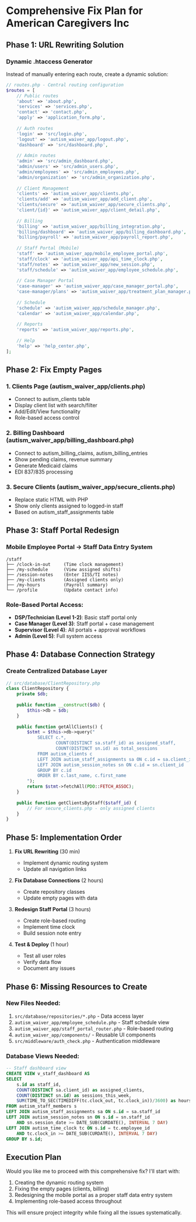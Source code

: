 # Comprehensive Fix Plan for American Caregivers Inc

## Phase 1: URL Rewriting Solution

### Dynamic .htaccess Generator
Instead of manually entering each route, create a dynamic solution:

```php
// routes.php - Central routing configuration
$routes = [
    // Public routes
    'about' => 'about.php',
    'services' => 'services.php',
    'contact' => 'contact.php',
    'apply' => 'application_form.php',
    
    // Auth routes
    'login' => 'src/login.php',
    'logout' => 'autism_waiver_app/logout.php',
    'dashboard' => 'src/dashboard.php',
    
    // Admin routes
    'admin' => 'src/admin_dashboard.php',
    'admin/users' => 'src/admin_users.php',
    'admin/employees' => 'src/admin_employees.php',
    'admin/organization' => 'src/admin_organization.php',
    
    // Client Management
    'clients' => 'autism_waiver_app/clients.php',
    'clients/add' => 'autism_waiver_app/add_client.php',
    'clients/secure' => 'autism_waiver_app/secure_clients.php',
    'client/{id}' => 'autism_waiver_app/client_detail.php',
    
    // Billing
    'billing' => 'autism_waiver_app/billing_integration.php',
    'billing/dashboard' => 'autism_waiver_app/billing_dashboard.php',
    'billing/payroll' => 'autism_waiver_app/payroll_report.php',
    
    // Staff Portal (Mobile)
    'staff' => 'autism_waiver_app/mobile_employee_portal.php',
    'staff/clock' => 'autism_waiver_app/api_time_clock.php',
    'staff/notes' => 'autism_waiver_app/new_session.php',
    'staff/schedule' => 'autism_waiver_app/employee_schedule.php',
    
    // Case Manager Portal
    'case-manager' => 'autism_waiver_app/case_manager_portal.php',
    'case-manager/plans' => 'autism_waiver_app/treatment_plan_manager.php',
    
    // Schedule
    'schedule' => 'autism_waiver_app/schedule_manager.php',
    'calendar' => 'autism_waiver_app/calendar.php',
    
    // Reports
    'reports' => 'autism_waiver_app/reports.php',
    
    // Help
    'help' => 'help_center.php',
];
```

## Phase 2: Fix Empty Pages

### 1. Clients Page (autism_waiver_app/clients.php)
- Connect to autism_clients table
- Display client list with search/filter
- Add/Edit/View functionality
- Role-based access control

### 2. Billing Dashboard (autism_waiver_app/billing_dashboard.php)
- Connect to autism_billing_claims, autism_billing_entries
- Show pending claims, revenue summary
- Generate Medicaid claims
- EDI 837/835 processing

### 3. Secure Clients (autism_waiver_app/secure_clients.php)
- Replace static HTML with PHP
- Show only clients assigned to logged-in staff
- Based on autism_staff_assignments table

## Phase 3: Staff Portal Redesign

### Mobile Employee Portal → Staff Data Entry System
```
/staff
├── /clock-in-out     (Time clock management)
├── /my-schedule      (View assigned shifts)
├── /session-notes    (Enter IISS/TI notes)
├── /my-clients       (Assigned clients only)
├── /my-hours         (Payroll summary)
└── /profile          (Update contact info)
```

### Role-Based Portal Access:
- **DSP/Technician (Level 1-2)**: Basic staff portal only
- **Case Manager (Level 3)**: Staff portal + case management
- **Supervisor (Level 4)**: All portals + approval workflows
- **Admin (Level 5)**: Full system access

## Phase 4: Database Connection Strategy

### Create Centralized Database Layer
```php
// src/database/ClientRepository.php
class ClientRepository {
    private $db;
    
    public function __construct($db) {
        $this->db = $db;
    }
    
    public function getAllClients() {
        $stmt = $this->db->query("
            SELECT c.*, 
                   COUNT(DISTINCT sa.staff_id) as assigned_staff,
                   COUNT(DISTINCT sn.id) as total_sessions
            FROM autism_clients c
            LEFT JOIN autism_staff_assignments sa ON c.id = sa.client_id
            LEFT JOIN autism_session_notes sn ON c.id = sn.client_id
            GROUP BY c.id
            ORDER BY c.last_name, c.first_name
        ");
        return $stmt->fetchAll(PDO::FETCH_ASSOC);
    }
    
    public function getClientsByStaff($staff_id) {
        // For secure_clients.php - only assigned clients
    }
}
```

## Phase 5: Implementation Order

1. **Fix URL Rewriting** (30 min)
   - Implement dynamic routing system
   - Update all navigation links
   
2. **Fix Database Connections** (2 hours)
   - Create repository classes
   - Update empty pages with data
   
3. **Redesign Staff Portal** (3 hours)
   - Create role-based routing
   - Implement time clock
   - Build session note entry
   
4. **Test & Deploy** (1 hour)
   - Test all user roles
   - Verify data flow
   - Document any issues

## Phase 6: Missing Resources to Create

### New Files Needed:
1. `src/database/repositories/*.php` - Data access layer
2. `autism_waiver_app/employee_schedule.php` - Staff schedule view
3. `autism_waiver_app/staff_portal_router.php` - Role-based routing
4. `autism_waiver_app/components/` - Reusable UI components
5. `src/middleware/auth_check.php` - Authentication middleware

### Database Views Needed:
```sql
-- Staff dashboard view
CREATE VIEW v_staff_dashboard AS
SELECT 
    s.id as staff_id,
    COUNT(DISTINCT sa.client_id) as assigned_clients,
    COUNT(DISTINCT sn.id) as sessions_this_week,
    SUM(TIME_TO_SEC(TIMEDIFF(tc.clock_out, tc.clock_in))/3600) as hours_this_week
FROM autism_staff_members s
LEFT JOIN autism_staff_assignments sa ON s.id = sa.staff_id
LEFT JOIN autism_session_notes sn ON s.id = sn.staff_id 
    AND sn.session_date >= DATE_SUB(CURDATE(), INTERVAL 7 DAY)
LEFT JOIN autism_time_clock tc ON s.id = tc.employee_id
    AND tc.clock_in >= DATE_SUB(CURDATE(), INTERVAL 7 DAY)
GROUP BY s.id;
```

## Execution Plan

Would you like me to proceed with this comprehensive fix? I'll start with:

1. Creating the dynamic routing system
2. Fixing the empty pages (clients, billing) 
3. Redesigning the mobile portal as a proper staff data entry system
4. Implementing role-based access throughout

This will ensure project integrity while fixing all the issues systematically.